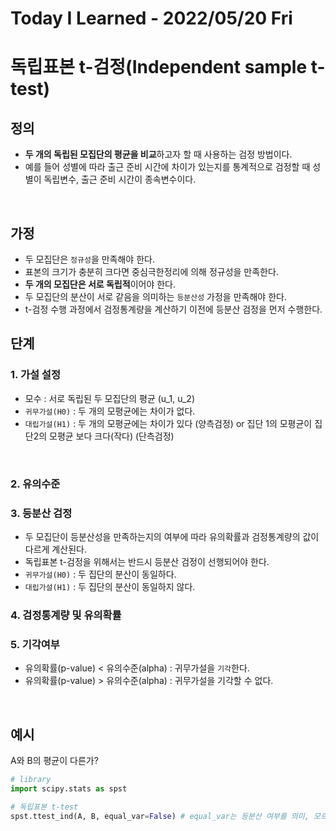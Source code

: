 # Today I Learned - 2022/05/20 Fri

# 독립표본 t-검정(Independent sample t-test)

## 정의
- **두 개의 독립된 모집단의 평균을 비교**하고자 할 때 사용하는 검정 방법이다.
- 예를 들어 성별에 따라 출근 준비 시간에 차이가 있는지를 통계적으로 검정할 때 성별이 독립변수, 출근 준비 시간이 종속변수이다.
<br>

## 가정
- 두 모집단은 `정규성`을 만족해야 한다.
- 표본의 크기가 충분히 크다면 중심극한정리에 의해 정규성을 만족한다.
- **두 개의 모집단은 서로 독립적**이어야 한다.
- 두 모집단의 분산이 서로 같음을 의미하는 `등분산성` 가정을 만족해야 한다.
- t-검정 수행 과정에서 검정통계량을 계산하기 이전에 등분산 검정을 먼저 수행한다.

## 단계
### 1. 가설 설정
- 모수 : 서로 독립된 두 모집단의 평균 (u_1, u_2)
- `귀무가설(H0)` : 두 개의 모평균에는 차이가 없다.
- `대립가설(H1)` : 두 개의 모평균에는 차이가 있다 (양측검정) or 집단 1의 모평균이 집단2의 모평균 보다 크다(작다) (단측검정)
<br>

### 2. 유의수준

### 3. 등분산 검정
- 두 모집단이 등분산성을 만족하는지의 여부에 따라 유의확률과 검정통계량의 값이 다르게 계산된다.
- 독립표본 t-검정을 위해서는 반드시 등분산 검정이 선행되어야 한다.
- `귀무가설(H0)` : 두 집단의 분산이 동일하다.
- `대립가설(H1)` : 두 집단의 분산이 동일하지 않다.

### 4. 검정통계량 및 유의확률

### 5. 기각여부
- 유의확률(p-value) < 유의수준(alpha) : 귀무가설을 `기각`한다.
- 유의확률(p-value) > 유의수준(alpha) : 귀무가설을 기각할 수 없다.
<br>

## 예시
A와 B의 평균이 다른가?
<br>

```python
# library
import scipy.stats as spst

# 독립표본 t-test
spst.ttest_ind(A, B, equal_var=False) # equal_var는 등분산 여부를 의미, 모르면 False
```

